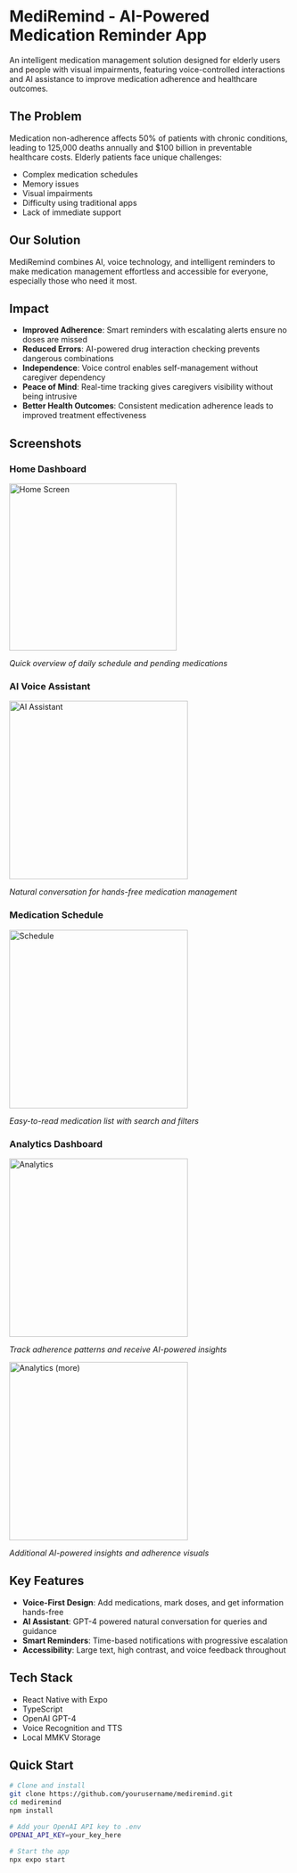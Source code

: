 # MediRemind - AI-Powered Medication Reminder App

An intelligent medication management solution designed for elderly users and people with visual impairments, featuring voice-controlled interactions and AI assistance to improve medication adherence and healthcare outcomes.

## The Problem

Medication non-adherence affects 50% of patients with chronic conditions, leading to 125,000 deaths annually and $100 billion in preventable healthcare costs. Elderly patients face unique challenges:

- Complex medication schedules
- Memory issues
- Visual impairments
- Difficulty using traditional apps
- Lack of immediate support

## Our Solution

MediRemind combines AI, voice technology, and intelligent reminders to make medication management effortless and accessible for everyone, especially those who need it most.

## Impact

- **Improved Adherence**: Smart reminders with escalating alerts ensure no doses are missed
- **Reduced Errors**: AI-powered drug interaction checking prevents dangerous combinations
- **Independence**: Voice control enables self-management without caregiver dependency
- **Peace of Mind**: Real-time tracking gives caregivers visibility without being intrusive
- **Better Health Outcomes**: Consistent medication adherence leads to improved treatment effectiveness

## Screenshots

### Home Dashboard

<img src="screenshots/home.png" alt="Home Screen" width="300" />
<p><em>Quick overview of daily schedule and pending medications</em>

### AI Voice Assistant

<img src="screenshots/ai-assistant.png" alt="AI Assistant" width="320" />

<p><em>Natural conversation for hands-free medication management</em>

### Medication Schedule

  <img src="screenshots/meds.png" alt="Schedule" width="320" />
 
  <p><em>Easy-to-read medication list with search and filters</em>

### Analytics Dashboard

  <img src="screenshots/stat.png" alt="Analytics" width="320" />
 
  <p><em>Track adherence patterns and receive AI-powered insights</em>
</p>

  <img src="screenshots/more.png" alt="Analytics (more)" width="320" />
 
  <p><em>Additional AI-powered insights and adherence visuals</em>

## Key Features

- **Voice-First Design**: Add medications, mark doses, and get information hands-free
- **AI Assistant**: GPT-4 powered natural conversation for queries and guidance
- **Smart Reminders**: Time-based notifications with progressive escalation
- **Accessibility**: Large text, high contrast, and voice feedback throughout

## Tech Stack

- React Native with Expo
- TypeScript
- OpenAI GPT-4
- Voice Recognition and TTS
- Local MMKV Storage

## Quick Start

```bash
# Clone and install
git clone https://github.com/yourusername/mediremind.git
cd mediremind
npm install

# Add your OpenAI API key to .env
OPENAI_API_KEY=your_key_here

# Start the app
npx expo start
```

